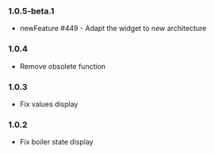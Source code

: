 ### 1.0.5-beta.1
* newFeature #449 - Adapt the widget to new architecture

### 1.0.4
* Remove obsolete function

### 1.0.3
* Fix values display

### 1.0.2
* Fix boiler state display